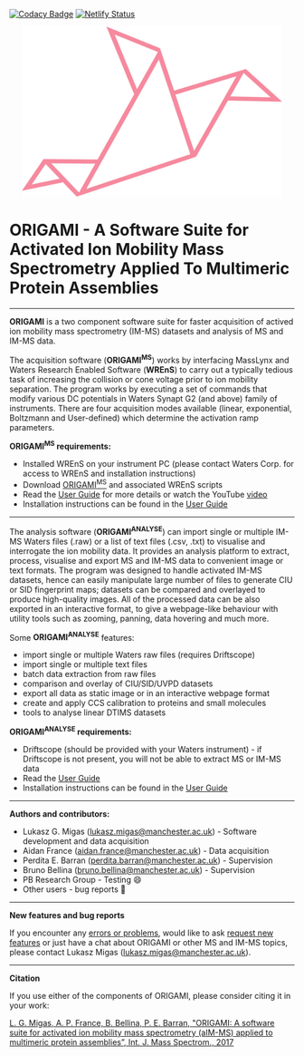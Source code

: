
[![Codacy Badge](https://api.codacy.com/project/badge/Grade/5e34fc0f45a54ffda436626cb187b5cd)](https://app.codacy.com/app/lukasz-migas/ORIGAMI?utm_source=github.com&utm_medium=referral&utm_content=lukasz-migas/ORIGAMI&utm_campaign=Badge_Grade_Dashboard)
[![Netlify Status](https://api.netlify.com/api/v1/badges/00205444-c38d-4974-92a5-e4c543507157/deploy-status)](https://app.netlify.com/sites/origami/deploys)

<p align="center">
  <img width="460" height="300" src="/webpage_content/origami_analyse_logo.png">
</p>

# **ORIGAMI** - A Software Suite for Activated Ion Mobility Mass Spectrometry Applied To Multimeric Protein Assemblies
---
**ORIGAMI** is a two component software suite for faster acquisition of actived ion mobility mass spectrometry (IM-MS) datasets and analysis of MS and IM-MS data.<p>


The acquisition software (**ORIGAMI<sup>MS</sup>**) works by interfacing MassLynx and Waters Research Enabled Software (**WREnS**) to carry out a typically tedious task of increasing the collision or cone voltage prior to ion mobility separation. The program works by executing a set of commands that modify various DC potentials in Waters Synapt G2 (and above) family of instruments. There are four acquisition modes available (linear, exponential, Boltzmann and User-defined) which determine the activation ramp parameters.

**ORIGAMI<sup>MS</sup> requirements:**
- Installed WREnS on your instrument PC (please contact Waters Corp. for access to WREnS and installation instructions)
-  Download [ORIGAMI<sup>MS</sup>](https://github.com/lukasz-migas/ORIGAMI/releases/tag/v1.0.1) and associated WREnS scripts
- Read the [User Guide](https://github.com/lukasz-migas/ORIGAMI/blob/master/ORIGAMI_MS/UserGuide_MS.pdf) for more details or watch the YouTube [video](https://youtu.be/XNfM6F_MSb0)
- Installation instructions can be found in the [User Guide](https://github.com/lukasz-migas/ORIGAMI/blob/master/ORIGAMI_MS/UserGuide_MS.pdf)

---
The analysis software (**ORIGAMI<sup>ANALYSE</sup>**) can import single or multiple IM-MS Waters files (.raw) or a list of text files (.csv, .txt) to visualise and interrogate the ion mobility data. It provides an analysis platform to extract, process, visualise and export MS and IM-MS data to convenient image or text formats. The program was designed to handle activated IM-MS datasets, hence can easily manipulate large number of files to generate CIU or SID fingerprint maps; datasets can be compared and overlayed to produce high-quality images. All of the processed data can be also exported in an interactive format, to give a webpage-like behaviour with utility tools such as zooming, panning, data hovering and much more.

Some **ORIGAMI<sup>ANALYSE</sup>** features:
-	import single or multiple Waters raw files (requires Driftscope)
-	import single or multiple text files
-	batch data extraction from raw files
-	comparison and overlay of CIU/SID/UVPD datasets
-	export all data as static image or in an interactive webpage format
-	create and apply CCS calibration to proteins and small molecules
-	tools to analyse linear DTIMS datasets

**ORIGAMI<sup>ANALYSE</sup> requirements:**
- Driftscope (should be provided with your Waters instrument) - if Driftscope is not present, you will not be able to extract MS or IM-MS data
- Read the [User Guide](https://github.com/lukasz-migas/ORIGAMI/blob/master/ORIGAMI_ANALYSE/UserGuide.pdf)
- Installation instructions can be found in the [User Guide](https://github.com/lukasz-migas/ORIGAMI/blob/master/ORIGAMI_ANALYSE/UserGuide.pdf)

---
**Authors and contributors:**
- Lukasz G. Migas (lukasz.migas@manchester.ac.uk) - Software development and data acquisition
- Aidan France (aidan.france@manchester.ac.uk) - Data acquisition
- Perdita E. Barran (perdita.barran@manchester.ac.uk) - Supervision
- Bruno Bellina (bruno.bellina@manchester.ac.uk) - Supervision
- PB Research Group - Testing 😄
- Other users - bug reports 🐛
---
**New features and bug reports**<p>
If you encounter any [errors or problems](https://goo.gl/forms/8vk1a7JGNyoN4QdD2), would like to ask [request new features](https://goo.gl/forms/esL6ry9St6WCyPY42) or just have a chat about ORIGAMI or other MS and IM-MS topics, please contact Lukasz Migas (lukasz.migas@manchester.ac.uk).

---
**Citation**<p>
If you use either of the components of ORIGAMI, please consider citing it in your work:<p>
[L. G. Migas, A. P. France, B. Bellina, P. E. Barran, "ORIGAMI: A software suite for activated ion mobility mass spectrometry (aIM-MS) applied to multimeric protein assemblies”, Int. J. Mass Spectrom., 2017](https://doi.org/10.1016/j.ijms.2017.08.014)
